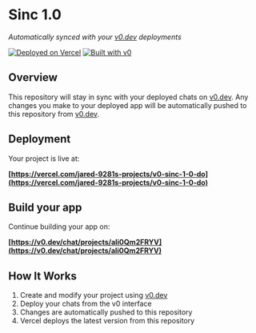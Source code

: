 # Sinc 1.0

*Automatically synced with your [v0.dev](https://v0.dev) deployments*

[![Deployed on Vercel](https://img.shields.io/badge/Deployed%20on-Vercel-black?style=for-the-badge&logo=vercel)](https://vercel.com/jared-9281s-projects/v0-sinc-1-0-do)
[![Built with v0](https://img.shields.io/badge/Built%20with-v0.dev-black?style=for-the-badge)](https://v0.dev/chat/projects/aIi0Qm2FRYV)

## Overview

This repository will stay in sync with your deployed chats on [v0.dev](https://v0.dev).
Any changes you make to your deployed app will be automatically pushed to this repository from [v0.dev](https://v0.dev).

## Deployment

Your project is live at:

**[https://vercel.com/jared-9281s-projects/v0-sinc-1-0-do](https://vercel.com/jared-9281s-projects/v0-sinc-1-0-do)**

## Build your app

Continue building your app on:

**[https://v0.dev/chat/projects/aIi0Qm2FRYV](https://v0.dev/chat/projects/aIi0Qm2FRYV)**

## How It Works

1. Create and modify your project using [v0.dev](https://v0.dev)
2. Deploy your chats from the v0 interface
3. Changes are automatically pushed to this repository
4. Vercel deploys the latest version from this repository